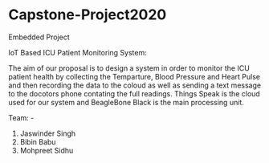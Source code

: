 # Capstone-Project2020
Embedded Project 

IoT Based ICU Patient Monitoring System:

The aim of our proposal is to design a system in order to monitor the ICU patient health by collecting the Temparture, Blood Pressure and Heart Pulse and then recording the data to the coloud as well as sending a text message to the docotors phone contating the full readings.
Things Speak is the cloud used for our system and BeagleBone Black is the main processing unit.






Team: - 
1. Jaswinder Singh
2. Bibin Babu
3. Mohpreet Sidhu
